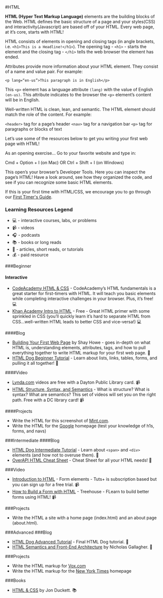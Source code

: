 #HTML

**HTML (Hyper Text Markup Language)** elements are the building blocks of the Web.  HTML defines the basic structure of a page and your styles(CSS) and interactivity(Javascript) are based off of your HTML. Every web page, at it’s core, starts with HTML!

HTML consists of elements in opening and closing tags (in angle brackets, i.e. ```<h1>This is a Headline!</h1>```).  The opening tag - ```<h1>``` - starts the element and the closing tag - ```</h1>``` tells the web browser the element has ended. 

Attributes provide more information about your HTML element. They consist of a name and value pair. For example:

```<p lang=“en-us”>This paragraph is in English</p>```

This ```<p>``` element has a language attribute ```(lang)``` with the value of English ```(en-us)```.  This attribute indicates to the browser the ```<p>``` element’s content will be in English. 

Well-written HTML is clean, lean, and semantic. The HTML element should match the role of the content. For example:

```<header>``` tag for a page’s header
```<nav>``` tag for a navigation bar
```<p>``` tag for paragraphs or blocks of text

Let’s use some of the resources below to get you writing your first web page with HTML!

As an opening exercise...
Go to your favorite website and type in:

Cmd + Option + I (on Mac) OR 
Ctrl + Shift + I (on Windows)

This open’s your browser’s Developer Tools. Here you can inspect the page’s HTML!  Have a look around, see how they organized the code, and see if you can recognize some basic HTML elements. 

If this is your first time with HTML/CSS, we encourage you to go through our [First Timer's Guide]().

### Learning Resources Legend
* :computer: - interactive courses, labs, or problems
* :video_camera: - videos
* :headphones: - podcasts
* :books: - books or long reads
* :page_facing_up: - articles, short reads, or tutorials
* :moneybag: - paid resource

###Beginner
#### Interactive
* [CodeAcademy HTML & CSS](http://www.codecademy.com/en/tracks/web) - CodeAcademy’s HTML fundamentals is a great starter for first-timers with HTML.  It will teach you basic elements while completing interactive challenges in your browser. Plus, it’s free! :computer:
* [Khan Academy Intro to HTML](https://www.khanacademy.org/computing/computer-programming/html-css) - Free - Great HTML primer with some sprinkled in CSS (you’ll quickly learn it’s hard to separate HTML from CSS...well-written HTML leads to better CSS and vice-versa!) :computer:

####Blog
* [Building Your First Web Page](http://learn.shayhowe.com/html-css/building-your-first-web-page/) by Shay Howe - goes in-depth on what HTML is, understanding elements, attributes, tags, and how to pull everything together to write HTML markup for your first web page. :page_facing_up:
* [HTML Dog Beginner Tutorial](http://www.htmldog.com/guides/html/beginner/) - Learn about lists, links, tables, forms, and pulling it all together! :page_facing_up:

####Video
* [Lynda.com](http://www.lynda.com/default.aspx) videos are free with a Dayton Public Library card.
 :video_camera:
* [HTML Structure, Syntax, and Semantics](http://www.lynda.com/HTML-tutorials/HTML5-Structure-Syntax-Semantics/182177-2.html) - What is structure? What is syntax? What are semantics?  This set of videos will set you on the right path. Free with a DC library card! :video_camera:

####Projects
* Write the HTML for this screenshot of [Mint.com](https://drive.google.com/file/d/0B6IhK981Uf1tcFJ1RS0xT2hVYUpZa3JINUc0bFhaQ3h6T01B/view?usp=sharing).
* Write the HTML for the [Google](https://www.google.com/) homepage (test your knowledge of h1s, forms, and navs)


###Intermediate
####Blog
* [HTML Dog Intermediate Tutorial](http://www.htmldog.com/guides/html/intermediate/) - Learn about ```<span>``` and ```<div>``` elements (and how not to overuse them). :page_facing_up:
* [OverAPI HTML Cheat Sheet](http://overapi.com/html/) - Cheat Sheet for all your HTML needs! :page_facing_up:

###Video
* [Introduction to HTML](http://code.tutsplus.com/courses/introduction-to-html) - Form elements - Tuts+ is subscription based but you can sign up for a free trial. :video_camera: 
* [How to Build a Form with HTML](https://teamtreehouse.com/library/html/forms/inputs) - Treehouse - FLearn to build better forms using HTML! :video_camera:

###Projects
* Write the HTML a site with a home page (index.html) and an about page (about.html). 

###Advanced
###Blog 
* [HTML Dog Advanced Tutorial](http://www.htmldog.com/guides/html/advanced/) - Final HTML Dog tutorial. :page_facing_up:
* [HTML Semantics and Front-End Architecture](http://nicolasgallagher.com/about-html-semantics-front-end-architecture/#component-modifiers) by Nicholas Gallagher. :page_facing_up: 

###Projects
* Write the HTML markup for [Vox.com](http://www.vox.com/)
* Write the HTML markup for the [New York Times](http://www.nytimes.com/) homepage

###Books
* [HTML & CSS](http://www.amazon.com/HTML-CSS-Design-Build-Websites/dp/1118008189) by Jon Duckett. :books:
